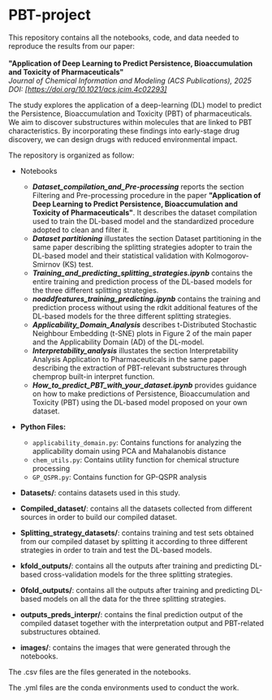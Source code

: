 # PBT-project
This repository contains all the notebooks, code, and data needed to reproduce the results from our paper:\
\
**"Application of Deep Learning to Predict Persistence, Bioaccumulation and Toxicity of Pharmaceuticals"**  \
*Journal of Chemical Information and Modeling (ACS Publications), 2025*  \
*DOI: [https://doi.org/10.1021/acs.jcim.4c02293]*

The study explores the application of a deep-learning (DL) model to predict the Persistence, Bioaccumulation and Toxicity (PBT) of pharmaceuticals. We aim to discover substructures within molecules that are linked to PBT characteristics. By incorporating these findings into early-stage drug discovery, we can design drugs with reduced environmental impact.


The repository is organized as follow: 
 - Notebooks 
     - ***Dataset_compilation_and_Pre-processing*** reports the section Filtering and Pre-processing procedure  in the paper **"Application of Deep Learning to Predict Persistence, Bioaccumulation and Toxicity of Pharmaceuticals"**. It describes the dataset compilation used to train the DL-based model and the standardized procedure adopted to clean and filter it. 
     - ***Dataset partitioning*** illustates the section Dataset partitioning in the same  paper describing the splitting strategies adopter to train the DL-based model and their statistical validation with Kolmogorov-Smirnov (KS) test. 
     - ***Training_and_predicting_splitting_strategies.ipynb*** contains the entire training and prediction process of the DL-based models for the three different splitting strategies.
     - ***noaddfeatures_training_predicting.ipynb*** contains the training and prediction process without using the rdkit additional features of the DL-based models for the three different splitting strategies.
     - ***Applicability_Domain_Analysis*** describes t-Distributed Stochastic Neighbour Embedding (t-SNE) plots in Figure 2 of the main paper and the Applicability Domain (AD) of the DL-model.
     - ***Interpretability_analysis*** illustates the section Interpretability Analysis Application to Pharmaceuticals in the same paper describing the extraction of PBT-relevant substructures through chemprop built-in interpret function.
     - ***How_to_predict_PBT_with_your_dataset.ipynb*** provides guidance on how to make predictions of Persistence, Bioaccumulation and Toxicity (PBT) using the DL-based model proposed on your own dataset.
 - **Python Files:**
   - `applicability_domain.py`: Contains functions for analyzing the applicability domain using PCA and Mahalanobis distance
   - `chem_utils.py`: Contains utility function for chemical structure processing
   - `GP_QSPR.py`: Contains function for GP-QSPR analysis

 - **Datasets/**: contains datasets used in this study.
 - **Compiled_dataset/**: contains all the datasets collected from different sources in order to build our compiled dataset.
 - **Splitting_strategy_datasets/**: contains training and test sets obtained from our compiled dataset by splitting it according to three different strategies in order to train and test the DL-based models.
 - **kfold_outputs/**: contains all the outputs after training and predicting DL-based cross-validation models for the three splitting strategies.
 - **0fold_outputs/**: contains all the outputs after training and predicting DL-based models on all the data for the three splitting strategies. 
 - **outputs_preds_interpr/**: contains the final prediction output of the compiled dataset together with the interpretation output and PBT-related substructures obtained.
 - **images/**: contains the images that were generated through the notebooks.

The .csv files are the files generated in the notebooks.

The .yml files are the conda environments used to conduct the work.
